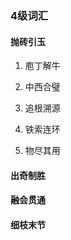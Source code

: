 ### 4级词汇

#### 抛砖引玉

1. 庖丁解牛

   
   

2. 中西合璧
   

3. 追根溯源
   

4. 铁索连环
   

5. 物尽其用
   

#### 出奇制胜

#### 融会贯通

#### 细枝末节





